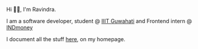 Hi 👋🏼, I'm Ravindra.

I am a software developer, student @ [IIIT Guwahati](http://iiitg.ac.in/) and Frontend intern @ [INDmoney](https://www.indmoney.com/)

I document all the stuff [here](https://www.ravvis.codes), on my homepage.
